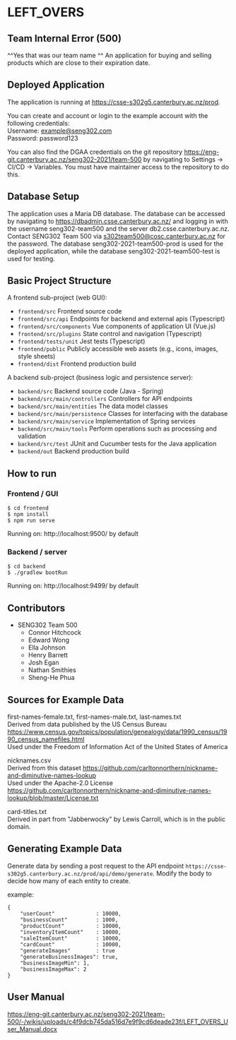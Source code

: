 # LEFT_OVERS
## Team Internal Error (500) 

^^Yes that was our team name ^^
An application for buying and selling products which are close to their expiration date.

## Deployed Application

The application is running at https://csse-s302g5.canterbury.ac.nz/prod.

You can create and account or login to the example account with the following credentials: \
Username: example@seng302.com \
Password: password123

You can also find the DGAA credentials on the git repository https://eng-git.canterbury.ac.nz/seng302-2021/team-500 by navigating to Settings -> CI/CD -> Variables. You must have maintainer access to the repository to do this.

## Database Setup

The application uses a Maria DB database. The database can be accessed by navigating to https://dbadmin.csse.canterbury.ac.nz/ and logging in with the username seng302-team500 and the server db2.csse.canterbury.ac.nz. Contact SENG302 Team 500 via s302team500@cosc.canterbury.ac.nz for the password. The database seng302-2021-team500-prod is used for the deployed application, while the database seng302-2021-team500-test is used for testing.


## Basic Project Structure

A frontend sub-project (web GUI):

- `frontend/src` Frontend source code
- `frontend/src/api` Endpoints for backend and external apis (Typescript)
- `frontend/src/components` Vue components of application UI (Vue.js)
- `frontend/src/plugins` State control and navigation (Typescript)
- `frontend/tests/unit` Jest tests (Typescript)
- `frontend/public` Publicly accessible web assets (e.g., icons, images, style sheets)
- `frontend/dist` Frontend production build

A backend sub-project (business logic and persistence server):

- `backend/src` Backend source code (Java - Spring)
- `backend/src/main/controllers` Controllers for API endpoints
- `backend/src/main/entities` The data model classes
- `backend/src/main/persistence` Classes for interfacing with the database
- `backend/src/main/service` Implementation of Spring services
- `backend/src/main/tools` Perform operations such as processing and validation
- `backend/src/test` JUnit and Cucumber tests for the Java application
- `backend/out` Backend production build

## How to run

### Frontend / GUI

    $ cd frontend
    $ npm install
    $ npm run serve

Running on: http://localhost:9500/ by default

### Backend / server

    $ cd backend
    $ ./gradlew bootRun

Running on: http://localhost:9499/ by default

## Contributors

- SENG302 Team 500
    - Connor Hitchcock
    - Edward Wong
    - Ella Johnson
    - Henry Barrett
    - Josh Egan
    - Nathan Smithies
    - Sheng-He Phua
  
## Sources for Example Data
 
first-names-female.txt, first-names-male.txt, last-names.txt \
Derived from data published by the US Census Bureau https://www.census.gov/topics/population/genealogy/data/1990_census/1990_census_namefiles.html \
Used under the Freedom of Information Act of the United States of America

nicknames.csv \
Derived from this dataset https://github.com/carltonnorthern/nickname-and-diminutive-names-lookup \
Used under the Apache-2.0 License https://github.com/carltonnorthern/nickname-and-diminutive-names-lookup/blob/master/License.txt

card-titles.txt \
Derived in part from "Jabberwocky" by Lewis Carroll, which is in the public domain.

## Generating Example Data

Generate data by sending a post request to the API endpoint `https://csse-s302g5.canterbury.ac.nz/prod/api/demo/generate`. Modify the body to decide how many of each entity to create.

example:
```
{
    "userCount"             : 10000,
    "businessCount"         : 1000,
    "productCount"          : 10000,
    "inventoryItemCount"    : 10000,
    "saleItemCount"         : 10000,
    "cardCount"             : 10000,
    "generateImages"        : true
    "generateBusinessImages": true,
    "businessImageMin": 1,
    "businessImageMax": 2
}
```

## User Manual
https://eng-git.canterbury.ac.nz/seng302-2021/team-500/-/wikis/uploads/c4f9dcb745da516d7e9f9cd6deade23f/LEFT_OVERS_User_Manual.docx
